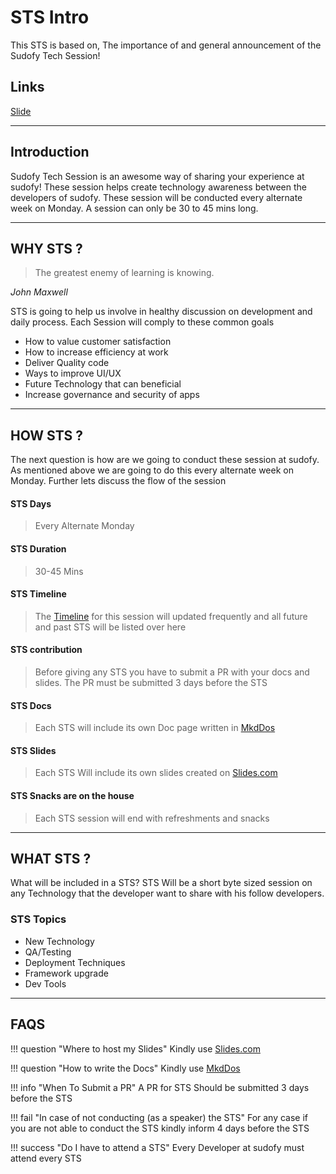 # STS Intro
This STS is based on, The importance of and general announcement of the Sudofy Tech Session! 

## Links
[Slide](http://bit.ly/2BgiKGe)
___
## Introduction
Sudofy Tech Session is an awesome way of sharing your experience at sudofy! These session helps create technology awareness between the developers of sudofy. These session will be conducted every alternate week on Monday. A session can only be 30 to 45 mins long.
___

## WHY STS ?

>The greatest enemy of learning is knowing.

_John Maxwell_

STS is going to help us involve in healthy discussion on development and daily process. Each Session will comply to these common goals

* How to value customer satisfaction
* How to increase efficiency at work
* Deliver Quality code
* Ways to improve UI/UX
* Future Technology that can beneficial
* Increase governance and security of apps 

___

## HOW STS ?

The next question is how are we going to conduct these session at sudofy. As mentioned above we are going to do this every alternate week on Monday. Further lets discuss the flow of the session 

#### STS Days
> Every Alternate Monday

#### STS Duration
> 30-45 Mins 

#### STS Timeline
> The [Timeline](/#timeline) for this session will updated frequently and all future and past STS will be listed over here

#### STS contribution
> Before giving any STS you have to submit a PR with your docs and slides. The PR must be submitted 3 days before the STS

#### STS Docs
> Each STS will include its own Doc page written in [MkdDos](http://www.mkdocs.org/) 

#### STS Slides
> Each STS Will include its own slides created on [Slides.com](http://slides.com/)

#### STS Snacks are on the house
> Each STS session will end with refreshments and snacks 

___

## WHAT STS ?

What will be included in a STS? STS Will be a short byte sized session on any Technology that the developer want to share with his follow developers.

### STS Topics
 * New Technology
 * QA/Testing
 * Deployment Techniques
 * Framework upgrade
 * Dev Tools

___

## FAQS

!!! question "Where to host my Slides"
    Kindly use [Slides.com](http://slides.com/)

!!! question "How to write the Docs"
    Kindly use [MkdDos](http://www.mkdocs.org/)

!!! info "When To Submit a PR"
    A PR for STS Should be submitted 3 days before the STS

!!! fail "In case of not conducting (as a speaker) the STS"
    For any case if you are not able to conduct the STS kindly inform 4 days before the STS

!!! success "Do I have to attend a STS"
    Every Developer at sudofy must attend every STS
